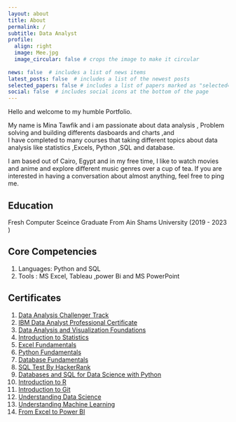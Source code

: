```yaml
---
layout: about
title: About
permalink: /
subtitle: Data Analyst
profile:
  align: right
  image: Mee.jpg
  image_circular: false # crops the image to make it circular
  
news: false  # includes a list of news items
latest_posts: false  # includes a list of the newest posts
selected_papers: false # includes a list of papers marked as "selected={true}"
social: false  # includes social icons at the bottom of the page
---
```


Hello and welcome to my humble Portfolio.

My name is Mina Tawfik and i am passionate about data analysis , Problem solving and building differents dasboards and charts ,and  
I have completed to many courses that taking different topics about data analysis like statistics ,Excels, Python ,SQL and database.


I am based out of Cairo, Egypt and in my free time, I like to watch movies and anime and explore different music genres over a cup of tea. 
If you are interested in having a conversation about almost anything, feel free to ping me.

## **Education**

  Fresh Computer Sceince Graduate From Ain Shams University (2019 - 2023 )
  
## **Core Competencies**
  
  1. Languages: Python and SQL
  2. Tools : MS Excel, Tableau ,power Bi and MS PowerPoint
     
## **Certificates**
  1. [Data Analysis Challenger Track](https://drive.google.com/file/d/1heOV-pCJzIKQCG3vdO6uqV9QPWzoJgxc/view)
  2. [IBM Data Analyst Professional Certificate](https://www.coursera.org/account/accomplishments/specialization/certificate/MKAZKY987KD7)
  3. [Data Analysis and Visualization Foundations](https://www.coursera.org/account/accomplishments/specialization/certificate/WC6EEBQKYX6Q)
  4. [Introduction to Statistics](https://www.coursera.org/account/accomplishments/certificate/3F29E9CN78QB)
  5. [Excel Fundamentals](https://www.datacamp.com/completed/statement-of-accomplishment/track/14ab75fe9022fa6f55140dc5ceaee628468d04fd)
  6. [Python Fundamentals](https://www.datacamp.com/completed/statement-of-accomplishment/track/edb6f301d95aeeecb7546ece2f192a9322892f18)
  7. [Database Fundamentals](https://drive.google.com/file/d/1Uu57Z3Xh0k2_2AMUOzeLPmLbWmDJSVkg/view?usp=sharing)
  8. [SQL Test By HackerRank](https://www.hackerrank.com/certificates/37fda0da85c1)
  9. [Databases and SQL for Data Science with Python](https://www.coursera.org/account/accomplishments/certificate/VF2F6T4TF9CT)
  10. [Introduction to R](https://www.datacamp.com/completed/statement-of-accomplishment/course/a64f6e094a9a979f79d13b5fef05a00391af99ea)
  11. [Introduction to Git](https://www.datacamp.com/completed/statement-of-accomplishment/course/cb0d75b5b337108af8631775b348b63a11ff0f9d)
  12. [Understanding Data Science](https://www.datacamp.com/completed/statement-of-accomplishment/course/27fabb7407ba288d2c420500c31ee0c0327f0b48)
  13. [Understanding Machine Learning](https://www.datacamp.com/completed/statement-of-accomplishment/course/35627f7619d9f9535c75ca8d398b62cb8a64a1d3)
  14. [From Excel to Power BI](https://www.coursera.org/account/accomplishments/certificate/Q3KG6X7B4RKX)
